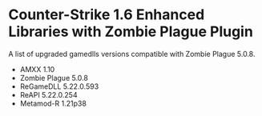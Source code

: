 # Counter-Strike 1.6 Enhanced Libraries with Zombie Plague Plugin

A list of upgraded gamedlls versions compatible with Zombie Plague 5.0.8.

- AMXX 1.10
- Zombie Plague 5.0.8
- ReGameDLL 5.22.0.593 
- ReAPI 5.22.0.254
- Metamod-R 1.21p38

